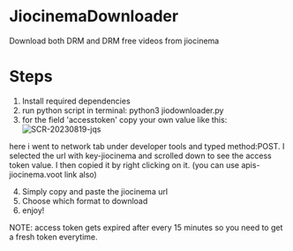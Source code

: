 # JiocinemaDownloader
Download both DRM and DRM free videos from jiocinema

# Steps
1. Install required dependencies
2. run python script in terminal: python3 jiodownloader.py
3. for the field 'accesstoken' copy your own value like this:
![SCR-20230819-jqs](https://github.com/swappyison/JiocinemaDownloader/assets/88504971/310d8f8c-2d28-4c13-946c-6c594fc67914)

here i went to network tab under developer tools and typed method:POST. I selected the url with key-jiocinema and scrolled down to see the access token value. I then copied it by right clicking on it. (you can use apis-jiocinema.voot link also)

4. Simply copy and paste the jiocinema url
5. Choose which format to download
6. enjoy!

NOTE: access token gets expired after every 15 minutes so you need to get a fresh token everytime.
